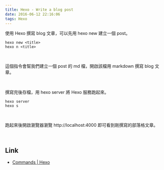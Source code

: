 ```yaml
---
title: Hexo - Write a blog post
date: 2016-06-12 22:16:06
tags: Hexo
---
```


使用 Hexo 撰寫 blog 文章，可以先用 hexo new 建立一個 post。  

<!-- More -->

    hexo new <title>
    hexo n <title>

<br/>


這個指令會幫我們建立一個 post 的 md 檔，開啟該檔用 markdown 撰寫 blog 文章。  

<br/>


撰寫完後存檔，用 hexo server 將 Hexo 服務跑起來。  

    hexo server
    hexo s

<br/>


跑起來後開啟瀏覽器瀏覽 http://localhost:4000 即可看到剛撰寫的部落格文章。  

<br/>


Link
---
* [Commands | Hexo](https://hexo.io/docs/commands.html)
